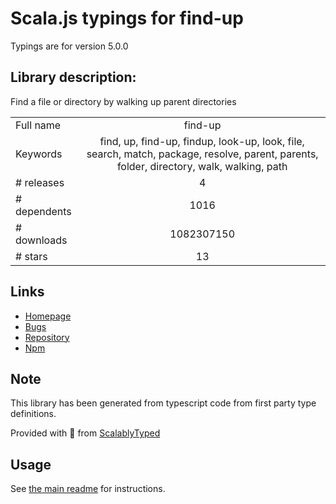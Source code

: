 
# Scala.js typings for find-up

Typings are for version 5.0.0

## Library description:
Find a file or directory by walking up parent directories

|                    |                 |
| ------------------ | :-------------: |
| Full name          | find-up |
| Keywords           | find, up, find-up, findup, look-up, look, file, search, match, package, resolve, parent, parents, folder, directory, walk, walking, path |
| # releases         | 4 |
| # dependents       | 1016 |
| # downloads        | 1082307150 |
| # stars            | 13 |

## Links
- [Homepage](https://github.com/sindresorhus/find-up#readme)
- [Bugs](https://github.com/sindresorhus/find-up/issues)
- [Repository](https://github.com/sindresorhus/find-up)
- [Npm](https://www.npmjs.com/package/find-up)
    


## Note
This library has been generated from typescript code from first party type definitions.

Provided with :purple_heart: from [ScalablyTyped](https://github.com/oyvindberg/ScalablyTyped)

## Usage
See [the main readme](../../readme.md) for instructions.


